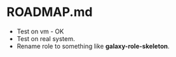 # ROADMAP.md

* Test on vm - OK
* Test on real system.
* Rename role to something like **galaxy-role-skeleton**.
